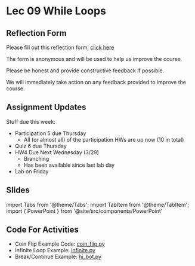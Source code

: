 # Lec 09 While Loops

## Reflection Form

Please fill out this reflection form: [click here](https://bit.ly/cics110)

The form is anonymous and will be used to help us improve the course.

Please be honest and provide constructive feedback if possible.

We will immediately take action on any feedback provided to improve the course.

## Assignment Updates

Stuff due this week:

- Participation 5 due Thursday
  - All (or almost all) of the participation HWs are up now (10 in total)
- Quiz 6 due Thursday
- HW4 Due Next Wednesday (3/29)
  - Branching
  - Has been available since last lab day
- Lab on Friday


## Slides

import Tabs from '@theme/Tabs';
import TabItem from '@theme/TabItem';
import { PowerPoint } from '@site/src/components/PowerPoint'

<Tabs>
  <TabItem value="Section 2, 3, 4, 5" label="Section 2, 3, 4, 5" default>
    <PowerPoint lec_src={require('./Lecture_9.pptx').default}/>
  </TabItem>
  <TabItem value="Section 1, 6" label="Section 1, 6">
    <PowerPoint lec_src={require('./Lecture_9_Cole.pptx').default}/>
  </TabItem>
</Tabs>

## Code For Activities

- Coin Flip Example Code: [coin_flip.py](code/coin_flip.py)
- Infinite Loop Example: [infinite.py](code/infinite.py)
- Break/Continue Example: [hi_bot.py](code/hi_bot.py)